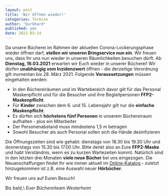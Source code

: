 ```yaml
---
layout: post
title: 'Wir öffnen wieder!'
categories: Termine
author: "burkhard"
published: yes
date: 2021-03-14
---
```

Da unsere Bücherei im Rahmen der aktuellen Corona-Lockerungsphase wieder öffnen darf, **stellen wir unseren Bringservice nun ein**. Wir freuen uns, dass Ihr uns nun wieder in unseren Räumlichkeiten besuchen dürft. 
Ab **Dienstag, 16.03.2021** erwarten wir Euch wieder in unserer Bücherei! 
Wir dürfen **unabhängig vom Inzidenzwert** öffnen - die derzeitige Verordnung gilt momentan bis 28. März 2021.
Folgende **Voraussetzungen** müssen eingehalten werden:

* In den Büchereiräumen und im Wartebereich davor gilt für das Personal Maskenpflicht und für die Besucher und ihre Begleitpersonen **FFP2-Maskenpflicht**. 
* Für **Kinder** zwischen dem 6. und 15. Lebensjahr gilt nur die **einfache Maskenpflicht**.
* Es dürfen sich **höchstens fünf Personen** in unserem Büchereiraum  aufhalten - plus ein Mitarbeiter
* Der Personenabstand muss mindestens 1,5 m betragen
* Sowohl Besucher als auch Personal sollen sich die Hände desinfizieren

Die Öffnungszeiten sind wie gehabt: dienstags von 18.30 bis 19.30 Uhr und donnerstags von 15.30 bis 17.00 Uhr. Bitte denkt also an Eure **FFP2-Maske** und habt Verständnis,  wenn  es  zu  kurzen  Wartezeiten kommt. Natürlich sind in den letzten drei Monaten **viele neue Bücher** bei uns eingezogen. Die Neuanschaffungen findet Ihr wie immer aktuell im [Online-Katalog](https://www.biblino.de/westerheim) - zuletzt hinzugekommen ist z.B. eine Auswahl neuer **Hörbücher**.

Wir freuen uns auf Euren Besuch!

Bis bald,\\
*Euer Büchereiteam Westerheim*